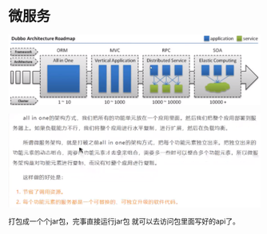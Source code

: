 # 微服务

![](../.gitbook/assets/image%20%28151%29.png)

![](../.gitbook/assets/image%20%28146%29.png)

打包成一个个jar包，完事直接运行jar包 就可以去访问包里面写好的api了。

